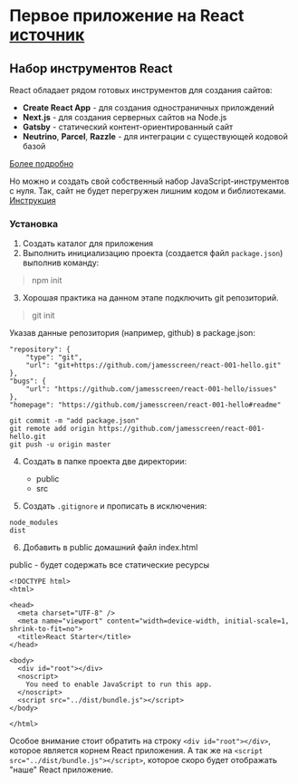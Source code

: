 # Первое приложение на React [источник](https://ru.reactjs.org/)

## Набор инструментов React

React обладает рядом готовых инструментов для создания сайтов:

- **Create React App** - для создания одностраничных прилождений
- **Next.js** - для создания серверных сайтов на Node.js
- **Gatsby** - статический контент-ориентированный сайт
- **Neutrino**, **Parcel**, **Razzle** - для интеграции с существующей кодовой базой

[Более подробно](https://ru.reactjs.org/docs/create-a-new-react-app.html#more-flexible-toolchains)

Но можно и создать свой собственный набор JavaScript-инструментов с нуля. Так, сайт не будет перегружен лишним кодом и библиотеками. [Инструкция](https://blog.usejournal.com/creating-a-react-app-from-scratch-f3c693b84658)

### Установка

1. Создать каталог для приложения
2. Выполнить инициализацию проекта (создается файл `package.json`) выполнив команду:

> npm init

3. Хорошая практика на данном этапе подключить git репозиторий.

> git init

Указав данные репозитория (например, github) в package.json:
```
"repository": {
    "type": "git",
    "url": "git+https://github.com/jamesscreen/react-001-hello.git"
},
"bugs": {
    "url": "https://github.com/jamesscreen/react-001-hello/issues"
},
"homepage": "https://github.com/jamesscreen/react-001-hello#readme"
```

```
git commit -m "add package.json"
git remote add origin https://github.com/jamesscreen/react-001-hello.git
git push -u origin master
```

4. Создать в папке проекта две директории:

    - public
    - src

5. Создать `.gitignore` и прописать в исключения:

```
node_modules
dist
```

6. Добавить в public домашний файл index.html

public - будет содержать все статические ресурсы

```
<!DOCTYPE html>
<html>

<head>
  <meta charset="UTF-8" />
  <meta name="viewport" content="width=device-width, initial-scale=1, shrink-to-fit=no">
  <title>React Starter</title>
</head>

<body>
  <div id="root"></div>
  <noscript>
    You need to enable JavaScript to run this app.
  </noscript>
  <script src="../dist/bundle.js"></script>
</body>

</html>
```

Особое внимание стоит обратить на строку `<div id="root"></div>`, которое является корнем React приложения. А так же на `<script src="../dist/bundle.js"></script>`, которое скоро будет отображать "наше" React приложение.

